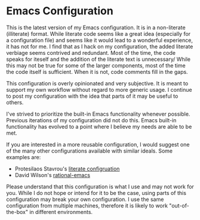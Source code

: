 Emacs Configuration
===================

This is the latest version of my Emacs configuration. It is in a non-literate (illiterate) format. While literate code seems like a great idea (especially for a configuration file) and seems like it would lead to a wonderful experience, it has not for me. I find that as I hack on my configuration, the added literate verbiage seems contrived and redundant. Most of the time, the code speaks for iteself and the addition of the literate text is unnecessary/ While this may not be true for some of the larger components, most of the time the code itself is sufficient. When it is not, code comments fill in the gaps.

This configuration is overly opinionated and very subjective. It is meant to support my own workflow without regard to more generic usage. I continue to post my configuration with the idea that parts of it may be useful to others.

I've strived to prioritize the built-in Emacs functionality whenever possible. Previous iterations of my configuration did not do this. Emacs built-in functionality has evolved to a point where I believe my needs are able to be met.

If you are interested in a more reusable configuration, I would suggest one of the many other configurations available with similar ideals. Some examples are:

- Protesilaos Stavrou's [literate configruation](https://protesilaos.com/emacs/dotemacs)
- David Wilson's [rational-emacs](https://github.com/SystemCrafters/rational-emacs)

Please understand that this configuration is what I use and may not work for you. While I do not hope or intend for it to be the case, using parts of this configuration may break your own configuration. I use the same configuration from multiple machines, therefore it is likely to work "out-of-the-box" in different environments.
